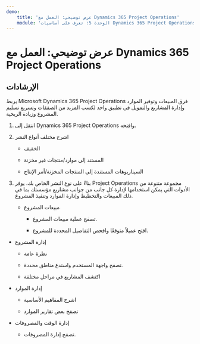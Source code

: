 ```yaml
---
demo:
    title: 'عرض توضيحي: العمل مع Dynamics 365 Project Operations'
    module: 'الوحدة 5: تعرف على أساسيات Dynamics 365 Project Operations'
---
```


# عرض توضيحي: العمل مع Dynamics 365 Project Operations

## الإرشادات

يربط Microsoft Dynamics 365 Project Operations فرق المبيعات وتوفير الموارد وإدارة المشاريع والتمويل في تطبيق واحد لكسب المزيد من الصفقات وتسريع تسليم المشروع وزيادة الربحية.

1. انتقل إلى Dynamics 365 Project Operations وافتحه.

2. اشرح مختلف أنواع النشر

	- الخفيف

	- المستند إلى موارد/منتجات غير مخزنة‬ 

	- السيناريوهات المستندة إلى المنتجات المخزنة/أمر الإنتاج‬

3. بناءً على نوع النشر الخاص بك، يوفر Project Operations مجموعة متنوعة من الأدوات التي يمكن استخدامها لإدارة كل جانب من جوانب مشاريع مؤسستك بما في ذلك المبيعات والتخطيط وإدارة الموارد وتنفيذ المشروع. 

	- مبيعات المشروع

		- تصفح عملية مبيعات المشروع. 

		- افتح عميلاً متوقعًا وافحص التفاصيل المحددة للمشروع. 

- إدارة المشروع

	- نظرة عامة

	- تصفح واجهة المستخدم واستدع مناطق محددة. 

	- اكتشف المشاريع في مراحل مختلفة

- إدارة الموارد

	- اشرح المفاهيم الأساسية

	- تصفح بعض تقارير الموارد

- إدارة الوقت والمصروفات

	- تصفح إدارة المصروفات. 

